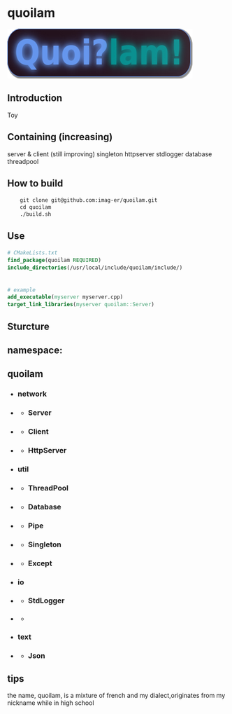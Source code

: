 # quoilam
![](icon.png)

## Introduction
Toy
## Containing (increasing)
server & client (still improving)
singleton 
httpserver
stdlogger
database
threadpool 
## How to build
```shell
    git clone git@github.com:imag-er/quoilam.git
    cd quoilam
    ./build.sh
```
## Use
```cmake
# CMakeLists.txt
find_package(quoilam REQUIRED)
include_directories(/usr/local/include/quoilam/include/)


# example
add_executable(myserver myserver.cpp)
target_link_libraries(myserver quoilam::Server)

```
## Sturcture
## namespace:
## quoilam  
- ### network   
- - ### Server
- - ### Client
- - ### HttpServer
- ### util  
- - ### ThreadPool
- - ### Database
- - ### Pipe
- - ### Singleton
- - ### Except
- ### io
- - ### StdLogger
- - ### 
- ### text
- - ### Json
## tips
the name, quoilam, is a mixture of french and my dialect,originates from my nickname while in high school

